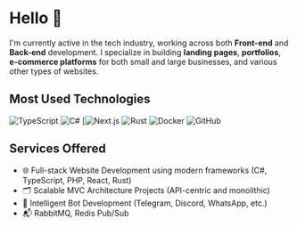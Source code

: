 # Hello 👋

I'm currently active in the tech industry, working across both **Front-end** and **Back-end** development. I specialize in building **landing pages**, **portfolios**, **e-commerce platforms** for both small and large businesses, and various other types of websites.

## Most Used Technologies

![TypeScript](https://img.shields.io/badge/TypeScript-007ACC?style=for-the-badge&logo=typescript&logoColor=white)
![C#](https://img.shields.io/badge/c%23-%23239120.svg?style=for-the-badge&logo=csharp&logoColor=white)
[![Next.js](https://img.shields.io/badge/next.js-000000?style=for-the-badge&logo=nextdotjs&logoColor=white)
![Rust](https://img.shields.io/badge/rust-%23000000.svg?style=for-the-badge&logo=rust&logoColor=white)
![Docker](https://img.shields.io/badge/docker-%230db7ed.svg?style=for-the-badge&logo=docker&logoColor=white)
![GitHub](https://img.shields.io/badge/github-%23121011.svg?style=for-the-badge&logo=github&logoColor=white)

## Services Offered

- 🌐 Full-stack Website Development using modern frameworks (C#, TypeScript, PHP, React, Rust)
- 🗂️ Scalable MVC Architecture Projects (API-centric and monolithic)
- 🤖 Intelligent Bot Development (Telegram, Discord, WhatsApp, etc.)
- 📬 RabbitMQ, Redis Pub/Sub
